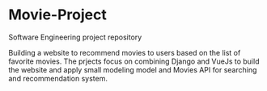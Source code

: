 # Movie-Project
Software Engineering project repository 

Building a website to recommend movies to users based on the list of favorite movies. The prjects focus on combining Django
and VueJs to build the website and apply small modeling model and Movies API for searching and recommendation system.
